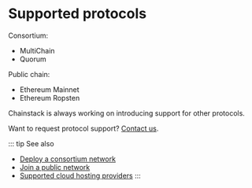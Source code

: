 # Supported protocols

Consortium:

* MultiChain
* Quorum

Public chain:

* Ethereum Mainnet
* Ethereum Ropsten

Chainstack is always working on introducing support for other protocols.

Want to request protocol support? [Contact us](https://chainstack.com/contact/).

::: tip See also
* [Deploy a consortium network](/platform/deploy-a-consortium-network)
* [Join a public network](/platform/join-a-public-network)
* [Supported cloud hosting providers](/platform/supported-cloud-hosting-providers)
:::